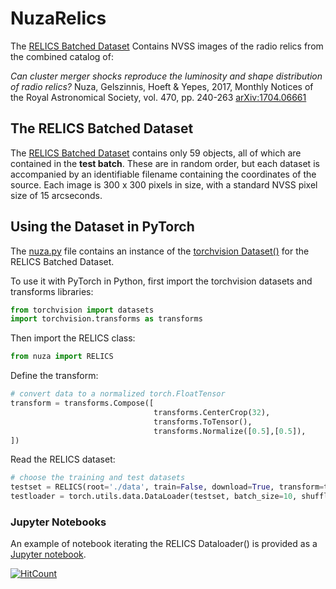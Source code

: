 # NuzaRelics

The [RELICS Batched Dataset](https://raw.githubusercontent.com/as595/NuzaRelics/master/nuza-batches-py.tar.gz) Contains NVSS images of the radio relics from the combined catalog of:

*Can cluster merger shocks reproduce the luminosity and shape distribution of radio relics?*
Nuza, Gelszinnis, Hoeft & Yepes, 2017, Monthly Notices of the Royal Astronomical Society, vol. 470, pp. 240-263 [arXiv:1704.06661](https://arxiv.org/abs/1704.06661)

## The RELICS Batched Dataset

The [RELICS Batched Dataset](https://raw.githubusercontent.com/as595/NuzaRelics/master/nuza-batches-py.tar.gz) contains only 59 objects, all of which are contained in the **test batch**. These are in random order, but each dataset is accompanied by an identifiable filename containing the coordinates of the source. Each image is 300 x 300 pixels in size, with a standard NVSS pixel size of 15 arcseconds.

## Using the Dataset in PyTorch

The [nuza.py](https://raw.githubusercontent.com/as595/NuzaRelics/master/nuza.py) file contains an instance of the [torchvision Dataset()](https://pytorch.org/docs/stable/torchvision/datasets.html) for the RELICS Batched Dataset.

To use it with PyTorch in Python, first import the torchvision datasets and transforms libraries:

```python
from torchvision import datasets
import torchvision.transforms as transforms
```

Then import the RELICS class:

```python
from nuza import RELICS
```

Define the transform:

```python
# convert data to a normalized torch.FloatTensor
transform = transforms.Compose([
                                transforms.CenterCrop(32),
                                transforms.ToTensor(),
                                transforms.Normalize([0.5],[0.5]),
])
 ```

Read the RELICS dataset:

```python
# choose the training and test datasets
testset = RELICS(root='./data', train=False, download=True, transform=transform)
testloader = torch.utils.data.DataLoader(testset, batch_size=10, shuffle=True, num_workers=2)
```
 
### Jupyter Notebooks

An example of notebook iterating the RELICS Dataloader() is provided as a [Jupyter notebook](https://github.com/as595/NuzaRelics/blob/master/NuzaRelics_example.ipynb).

[![HitCount](http://hits.dwyl.io/as595/RELICS.svg)](http://hits.dwyl.io/as595/RELICS)

